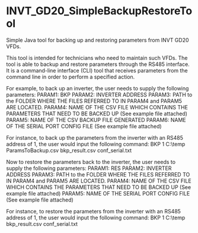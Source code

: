 # INVT_GD20_SimpleBackupRestoreTool
Simple Java tool for backing up and restoring parameters from INVT GD20 VFDs.

This tool is intended for technicians who need to maintain such VFDs. The tool is able to backup and restore parameters through the RS485 interface. It is a command-line interface (CLI) tool that receives parameters from the command line in order to perform a specified action.

For example, to back up an inverter, the user needs to supply the following parameters:
PARAM1: BKP
PARAM2: INVERTER ADDRESS
PARAM3: PATH to the FOLDER WHERE THE FILES REFERRED TO IN PARAM4 and PARAM5 ARE LOCATED.
PARAM4: NAME OF THE CSV FILE WHICH CONTAINS THE PARAMETERS THAT NEED TO BE BACKED UP (See example file attached)
PARAM5: NAME OF THE CSV BACKUP FILE GENERATED
PARAM6: NAME OF THE SERIAL PORT CONFIG FILE (See example file attached)

For instance, to back up the parameters from the inverter with an RS485 address of 1, the user would input the following command:
BKP 1 C:\temp ParamsToBackup.csv bkp_result.csv conf_serial.txt

Now to restore the parameters back to the inverter, the user needs to supply the following parameters:
PARAM1: RES
PARAM2: INVERTER ADDRESS
PARAM3: PATH to the FOLDER WHERE THE FILES REFERRED TO IN PARAM4 and PARAM5 ARE LOCATED.
PARAM4: NAME OF THE CSV FILE WHICH CONTAINS THE PARAMETERS THAT NEED TO BE BACKED UP (See example file attached)
PARAM5: NAME OF THE SERIAL PORT CONFIG FILE (See example file attached)

For instance, to restore the parameters from the inverter with an RS485 address of 1, the user would input the following command:
BKP 1 C:\temp bkp_result.csv conf_serial.txt
